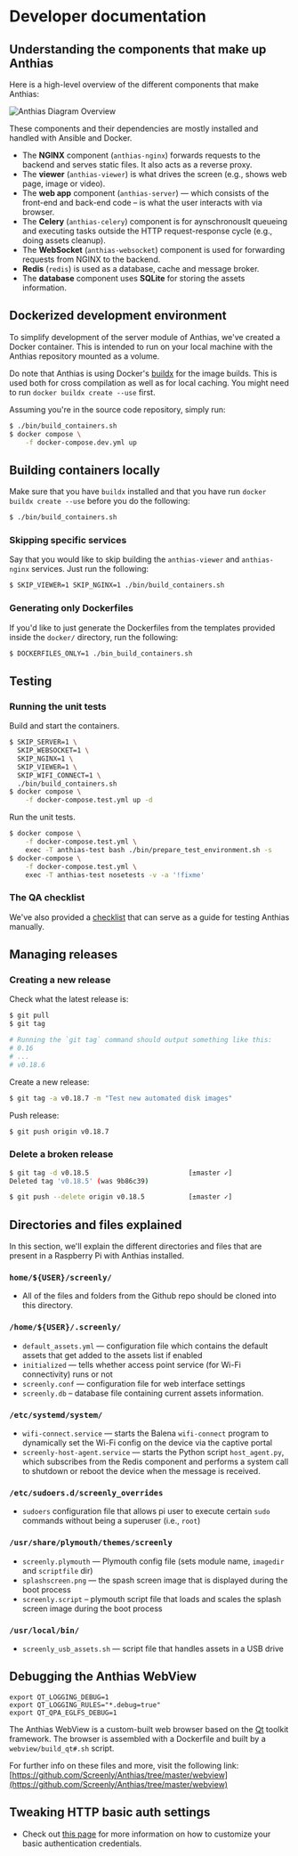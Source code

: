 # Developer documentation

## Understanding the components that make up Anthias

Here is a high-level overview of the different components that make Anthias:

![Anthias Diagram Overview](/docs/d2/anthias-diagram-overview.svg)

These components and their dependencies are mostly installed and handled with Ansible and Docker.

* The **NGINX** component (`anthias-nginx`) forwards requests to the backend and serves static files. It also acts as a reverse proxy.
* The **viewer** (`anthias-viewer`) is what drives the screen (e.g., shows web page, image or video).
* The **web app** component (`anthias-server`) &mdash; which consists of the front-end and back-end code &ndash; is what the user interacts with via browser.
* The **Celery** (`anthias-celery`) component is for aynschronouslt queueing and executing tasks outside the HTTP request-response cycle (e.g., doing assets cleanup).
* The **WebSocket** (`anthias-websocket`) component is used for forwarding requests from NGINX to the backend.
* **Redis** (`redis`) is used as a database, cache and message broker.
* The **database** component uses **SQLite** for storing the assets information.

## Dockerized development environment

To simplify development of the server module of Anthias, we've created a Docker container. This is intended to run on your local machine with the Anthias repository mounted as a volume.

Do note that Anthias is using Docker's [buildx](https://docs.docker.com/engine/reference/commandline/buildx/) for the image builds. This is used both for cross compilation as well as for local caching. You might need to run `docker buildx create --use` first.

Assuming you're in the source code repository, simply run:

```bash
$ ./bin/build_containers.sh
$ docker compose \
    -f docker-compose.dev.yml up
```

## Building containers locally

Make sure that you have `buildx` installed and that you have run
`docker buildx create --use` before you do the following:

```bash
$ ./bin/build_containers.sh
```

### Skipping specific services

Say that you would like to skip building the `anthias-viewer` and `anthias-nginx`
services. Just run the following:

```bash
$ SKIP_VIEWER=1 SKIP_NGINX=1 ./bin/build_containers.sh
```

### Generating only Dockerfiles

If you'd like to just generate the Dockerfiles from the templates provided
inside the `docker/` directory, run the following:

```bash
$ DOCKERFILES_ONLY=1 ./bin_build_containers.sh
```

## Testing
### Running the unit tests

Build and start the containers.

```bash
$ SKIP_SERVER=1 \
  SKIP_WEBSOCKET=1 \
  SKIP_NGINX=1 \
  SKIP_VIEWER=1 \
  SKIP_WIFI_CONNECT=1 \
  ./bin/build_containers.sh
$ docker compose \
    -f docker-compose.test.yml up -d
```

Run the unit tests.

```bash
$ docker compose \
    -f docker-compose.test.yml \
    exec -T anthias-test bash ./bin/prepare_test_environment.sh -s
$ docker-compose \
    -f docker-compose.test.yml \
    exec -T anthias-test nosetests -v -a '!fixme'
```

### The QA checklist

We've also provided a [checklist](/docs/qa-checklist.md) that can serve as a guide for testing Anthias manually.

## Managing releases
### Creating a new release

Check what the latest release is:

```bash
$ git pull
$ git tag

# Running the `git tag` command should output something like this:
# 0.16
# ...
# v0.18.6
```

Create a new release:

```bash
$ git tag -a v0.18.7 -m "Test new automated disk images"
```

Push release:
```bash
$ git push origin v0.18.7
```

### Delete a broken release

```bash
$ git tag -d v0.18.5                         [±master ✓]
Deleted tag 'v0.18.5' (was 9b86c39)

$ git push --delete origin v0.18.5           [±master ✓]
```

## Directories and files explained

In this section, we'll explain the different directories and files that are
present in a Raspberry Pi with Anthias installed.

### `home/${USER}/screenly/`

* All of the files and folders from the Github repo should be cloned into this directory.

### `/home/${USER}/.screenly/`

* `default_assets.yml` &mdash; configuration file which contains the default assets that get added to the assets list if enabled
* `initialized` &mdash; tells whether access point service (for Wi-Fi connectivity) runs or not
* `screenly.conf` &mdash; configuration file for web interface settings
* `screenly.db` &ndash; database file containing current assets information.


### `/etc/systemd/system/`

* `wifi-connect.service` &mdash; starts the Balena `wifi-connect` program to dynamically set the Wi-Fi config on the device via the captive portal
* `screenly-host-agent.service` &mdash; starts the Python script `host_agent.py`, which subscribes from the Redis component and performs a system call to shutdown or reboot the device when the message is received.

### `/etc/sudoers.d/screenly_overrides`

* `sudoers` configuration file that allows pi user to execute certain `sudo` commands without being a superuser (i.e., `root`)

### `/usr/share/plymouth/themes/screenly`

* `screenly.plymouth` &mdash; Plymouth config file (sets module name, `imagedir` and `scriptfile` dir)
* `splashscreen.png` &mdash; the spash screen image that is displayed during the boot process
* `screenly.script` &ndash; plymouth script file that loads and scales the splash screen image during the boot process

### `/usr/local/bin/`

* `screenly_usb_assets.sh` &mdash; script file that handles assets in a USB drive

## Debugging the Anthias WebView

```
export QT_LOGGING_DEBUG=1
export QT_LOGGING_RULES="*.debug=true"
export QT_QPA_EGLFS_DEBUG=1
```

The Anthias WebView is a custom-built web browser based on the [Qt](https://www.qt.io/) toolkit framework.
The browser is assembled with a Dockerfile and built by a `webview/build_qt#.sh` script.

For further info on these files and more, visit the following link: [https://github.com/Screenly/Anthias/tree/master/webview](https://github.com/Screenly/Anthias/tree/master/webview)

## Tweaking HTTP basic auth settings

* Check out [this page](/docs/http-basic-authentication.md) for more information on how to customize your basic authentication credentials.
